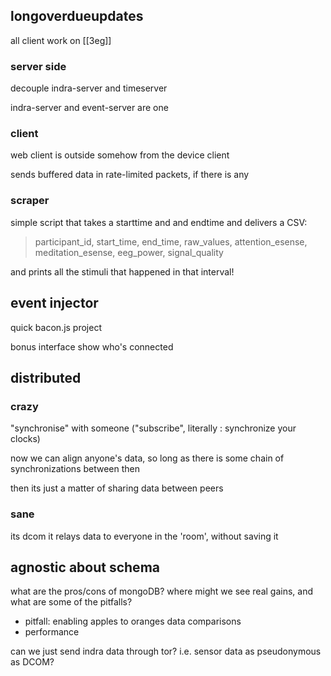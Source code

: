 ## longoverdueupdates

all client work on [[3eg]]

### server side

decouple indra-server and timeserver

indra-server and event-server are one

### client

web client is outside somehow from the device client

sends buffered data in rate-limited packets, if there is any

### scraper

simple script that takes a starttime and and endtime and delivers a CSV:

> participant_id, start_time, end_time, raw_values, attention_esense, meditation_esense, eeg_power, signal_quality

and prints all the stimuli that happened in that interval!

## event injector

quick bacon.js project

bonus interface show who's connected

## distributed 

### crazy

"synchronise" with someone ("subscribe", literally : synchronize your clocks)

now we can align anyone's data, so long as there is some chain of synchronizations between then

then its just a matter of sharing data between peers

### sane

its dcom it relays data to everyone in the 'room', without saving it 

## agnostic about schema
what are the pros/cons of mongoDB? where might we see real gains, and what are some of the pitfalls?

- pitfall: enabling apples to oranges data comparisons
- performance

can we just send indra data through tor? i.e. sensor data as pseudonymous as DCOM?